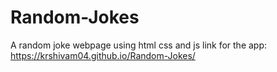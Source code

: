 # Random-Jokes
A random joke webpage using html css and js
link for the app: https://krshivam04.github.io/Random-Jokes/
